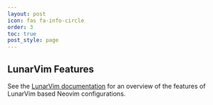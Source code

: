 ```yaml
---
layout: post
icon: fas fa-info-circle
order: 3
toc: true
post_style: page
---
```


## LunarVim Features

See the [LunarVim documentation](https://www.lunarvim.org/docs/installation)
for an overview of the features of LunarVim based Neovim configurations.
